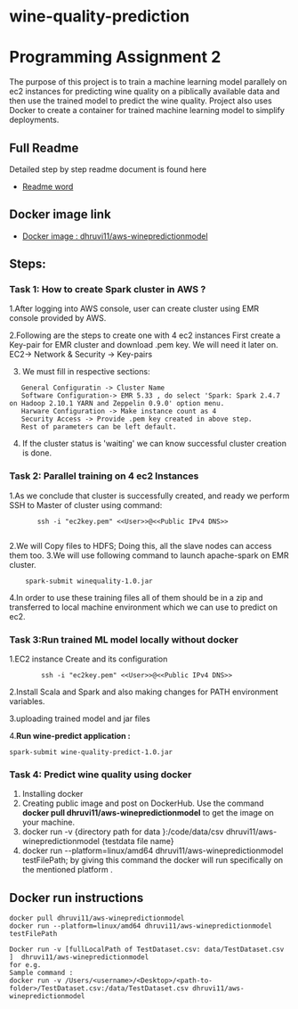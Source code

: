# wine-quality-prediction 
# Programming Assignment 2

The purpose of this project is to train a machine learning model parallely on ec2 instances for predicting wine quality on a piblically available data and then use the trained model to predict the wine quality.
Project also uses Docker to create a container for trained machine learning model to simplify deployments.

## Full Readme
Detailed step by step readme document is found here 
* [Readme word](https://github.com/dhruvi1996/wine-quality-prediction.git)
## Docker image link
* [Docker image : dhruvi11/aws-winepredictionmodel](https://hub.docker.com/repository/docker/dhruvi11/aws-winepredictionmodel)

## Steps:

### Task 1: How to create Spark cluster in AWS ?

1.After logging into AWS console, user can create cluster using EMR console provided by AWS.

2.Following are the steps to create one with 4 ec2 instances 
First create a Key-pair for EMR cluster and download .pem key. We will need it later on.
 EC2-> Network & Security -> Key-pairs

3. We must fill in respective sections:

```
   General Configuratin -> Cluster Name 
   Software Configuration-> EMR 5.33 , do select 'Spark: Spark 2.4.7 on Hadoop 2.10.1 YARN and Zeppelin 0.9.0' option menu.
   Harware Configuration -> Make instance count as 4
   Security Access -> Provide .pem key created in above step.
   Rest of parameters can be left default.
 ```
 4. If the cluster status is 'waiting' we can know successful cluster creation is done.
 ### Task 2: Parallel training on 4 ec2 Instances
 1.As we conclude that cluster is successfully created, and ready we perform SSH to Master of cluster using command:
 ```
        ssh -i "ec2key.pem" <<User>>@<<Public IPv4 DNS>>
        
```
2.We will Copy files to HDFS; Doing this, all the slave nodes can access them too.
3.We will use following command to launch apache-spark on EMR cluster.
```
	spark-submit winequality-1.0.jar
```
4.In order to use these training files all of them should be in a zip and transferred to local machine environment which we can use to predict on ec2.

### Task 3:Run trained ML model locally without docker

1.EC2 instance Create and its configuration 
```
        ssh -i "ec2key.pem" <<User>>@<<Public IPv4 DNS>>
```
2.Install Scala and Spark and also making changes for PATH environment variables.

3.uploading trained model and jar files

4.**Run wine-predict application :**
```
spark-submit wine-quality-predict-1.0.jar
```
### Task 4: Predict wine quality using docker
1. Installing docker 
2. Creating public image and post on DockerHub. Use the command **docker pull dhruvi11/aws-winepredictionmodel** to get the image on your machine.
3. docker run -v {directory path for data }:/code/data/csv dhruvi11/aws-winepredictionmodel {testdata file name}
4. docker run --platform=linux/amd64 dhruvi11/aws-winepredictionmodel testFilePath; by giving this command the docker will run specifically on the mentioned platform .
## Docker run instructions
````
docker pull dhruvi11/aws-winepredictionmodel
docker run --platform=linux/amd64 dhruvi11/aws-winepredictionmodel testFilePath

Docker run -v [fullLocalPath of TestDataset.csv: data/TestDataset.csv ]  dhruvi11/aws-winepredictionmodel
for e.g. 
Sample command : 
docker run -v /Users/<username>/<Desktop>/<path-to-folder>/TestDataset.csv:/data/TestDataset.csv dhruvi11/aws-winepredictionmodel
````
